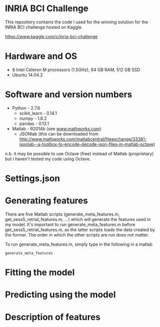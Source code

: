 # INRIA BCI Challenge
This repository contains the code I used for the winning solution for the INRIA BCI challenge hosted on Kaggle.

https://www.kaggle.com/c/inria-bci-challenge

# Hardware and OS
* 8 Intel Celeron M processors (1.5GHz), 64 GB RAM, 512 GB SSD 
* Ubuntu 14.04.2

# Software and version numbers
* Python - 2.7.6
  * scikit_learn - 0.14.1
  * numpy - 1.8.2
  * pandas - 0.13.1
* Matlab - R2014b (see www.mathworks.com)
  * JSONlab (this can be downloaded from http://www.mathworks.com/matlabcentral/fileexchange/33381-jsonlab--a-toolbox-to-encode-decode-json-files-in-matlab-octave)

n.b. it may be possible to use Octave (free) instead of Matlab (proprietary) but I haven't tested my code using Octave. 

# Settings.json
# Generating features
There are five Matlab scripts (generate_meta_features.m, get_sess5_retrial_features.m, ...) which will generate the features used in my model. It's important to run generate_meta_features.m before get_sess5_retrial_features.m, as the latter scripts loads the data created by the former. The order in which the other scripts are run does not matter.

To run generate_meta_features.m, simply type in the following in a matlab 

`generate_meta_features`
# Fitting the model
# Predicting using the model
# Description of features
